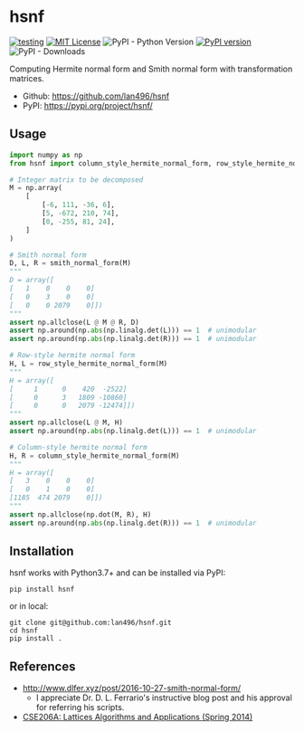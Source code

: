 # hsnf
[![testing](https://github.com/lan496/hsnf/actions/workflows/testing.yml/badge.svg?branch=master)](https://github.com/lan496/hsnf/actions/workflows/testing.yml)
[![MIT License](http://img.shields.io/badge/license-MIT-blue.svg?style=flat)](LICENSE)
![PyPI - Python Version](https://img.shields.io/pypi/pyversions/hsnf)
[![PyPI version](https://badge.fury.io/py/hsnf.svg)](https://badge.fury.io/py/hsnf)
![PyPI - Downloads](https://img.shields.io/pypi/dm/hsnf)
<!--![GitHub all releases](https://img.shields.io/github/downloads/lan496/hsnf/total) -->

Computing Hermite normal form and Smith normal form with transformation matrices.

- Github: https://github.com/lan496/hsnf
- PyPI: https://pypi.org/project/hsnf/

## Usage

```python
import numpy as np
from hsnf import column_style_hermite_normal_form, row_style_hermite_normal_form, smith_normal_form

# Integer matrix to be decomposed
M = np.array(
    [
        [-6, 111, -36, 6],
        [5, -672, 210, 74],
        [0, -255, 81, 24],
    ]
)

# Smith normal form
D, L, R = smith_normal_form(M)
"""
D = array([
[   1    0    0    0]
[   0    3    0    0]
[   0    0 2079    0]])
"""
assert np.allclose(L @ M @ R, D)
assert np.around(np.abs(np.linalg.det(L))) == 1  # unimodular
assert np.around(np.abs(np.linalg.det(R))) == 1  # unimodular

# Row-style hermite normal form
H, L = row_style_hermite_normal_form(M)
"""
H = array([
[     1      0    420  -2522]
[     0      3   1809 -10860]
[     0      0   2079 -12474]])
"""
assert np.allclose(L @ M, H)
assert np.around(np.abs(np.linalg.det(L))) == 1  # unimodular

# Column-style hermite normal form
H, R = column_style_hermite_normal_form(M)
"""
H = array([
[   3    0    0    0]
[   0    1    0    0]
[1185  474 2079    0]])
"""
assert np.allclose(np.dot(M, R), H)
assert np.around(np.abs(np.linalg.det(R))) == 1  # unimodular
```

## Installation

hsnf works with Python3.7+ and can be installed via PyPI:

```shell
pip install hsnf
```

or in local:
```shell
git clone git@github.com:lan496/hsnf.git
cd hsnf
pip install .
```

## References
- http://www.dlfer.xyz/post/2016-10-27-smith-normal-form/
  - I appreciate Dr. D. L. Ferrario's instructive blog post and his approval for referring his scripts.
- [CSE206A: Lattices Algorithms and Applications (Spring 2014)](https://cseweb.ucsd.edu/classes/sp14/cse206A-a/index.html)
